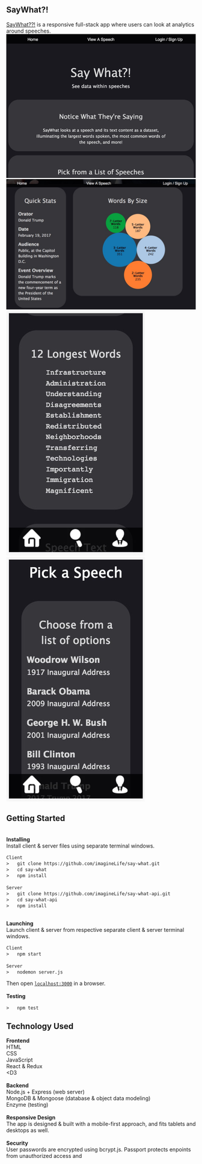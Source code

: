 ## SayWhat?!
<a href="say-what.netlify.com">SayWhat??!</a> is a responsive full-stack app where users can look at analytics around speeches.
![Alt text](public/imgs/image1.jpg?raw=true "Starting Out")
![Alt text](public/imgs/image2.jpg?raw=true "Search Results Preview 1")
![Alt text](public/imgs/image3.jpg?raw=true "Search Results Preview 2")
![Alt text](public/imgs/image4.jpg?raw=true "Pick A Speech from a list")

## Getting Started
</br>**Installing**</br>
Install client & server files using separate terminal windows.
```
Client
>   git clone https://github.com/imagineLife/say-what.git
>   cd say-what
>   npm install

Server
>   git clone https://github.com/imagineLife/say-what-api.git
>   cd say-what-api
>   npm install
```
<br />**Launching**<br />
Launch client & server from respective separate client & server terminal windows.
```
Client
>   npm start

Server
>   nodemon server.js
```
Then open [`localhost:3000`](http://localhost:3000) in a browser.<br />
<br />**Testing**<br />
```
>   npm test
```


## Technology Used
**Frontend**<br />
HTML<br />
CSS<br />
JavaScript<br />
React & Redux<br />
<D3 <br/>
<br/>
**Backend**<br />
Node.js + Express (web server)<br />
MongoDB & Mongoose (database & object data modeling)<br />
Enzyme (testing)<br />
<br />
**Responsive Design**<br />
The app is designed & built with a mobile-first approach,
and fits tablets and desktops as well.<br />
<br />
**Security**<br />
User passwords are encrypted using bcrypt.js.
Passport protects enpoints from unauthorized access and  







